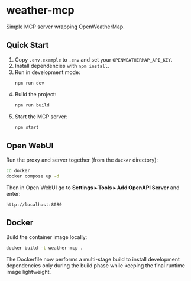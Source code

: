 # weather-mcp

Simple MCP server wrapping OpenWeatherMap.

## Quick Start

1. Copy `.env.example` to `.env` and set your `OPENWEATHERMAP_API_KEY`.
2. Install dependencies with `npm install`.
3. Run in development mode:
   ```bash
   npm run dev
   ```
4. Build the project:
   ```bash
   npm run build
   ```
5. Start the MCP server:
   ```bash
   npm start
   ```

## Open WebUI

Run the proxy and server together (from the `docker` directory):
```bash
cd docker
docker compose up -d
```
Then in Open WebUI go to **Settings ▸ Tools ▸ Add OpenAPI Server** and enter:
```
http://localhost:8080
```

## Docker

Build the container image locally:
```bash
docker build -t weather-mcp .
```
The Dockerfile now performs a multi-stage build to install development
dependencies only during the build phase while keeping the final runtime image
lightweight.

